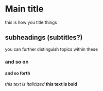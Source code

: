 # Main title
this is how you title things
## subheadings (subtitles?)
you can further distinguish topics within these
### and so on
#### and so forth

*this text is italicized*
**this text is bold**
